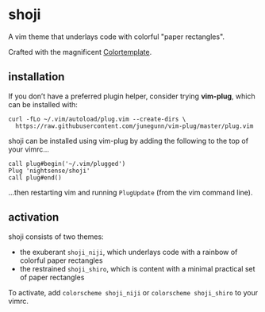 # shoji

A vim theme that underlays code with colorful "paper rectangles".

Crafted with the magnificent [Colortemplate](https://github.com/lifepillar/vim-colortemplate).

## installation

If you don’t have a preferred plugin helper, consider trying **vim-plug**, which can be installed with:

```
curl -fLo ~/.vim/autoload/plug.vim --create-dirs \
  https://raw.githubusercontent.com/junegunn/vim-plug/master/plug.vim
```

shoji can be installed using vim-plug by adding the following to the top of your vimrc...

```
call plug#begin('~/.vim/plugged')
Plug 'nightsense/shoji'
call plug#end()
```

...then restarting vim and running `PlugUpdate` (from the vim command line).

## activation

shoji consists of two themes:

- the exuberant `shoji_niji`, which underlays code with a rainbow of colorful paper rectangles
- the restrained `shoji_shiro`, which is content with a minimal practical set of paper rectangles

To activate, add `colorscheme shoji_niji` or `colorscheme shoji_shiro` to your vimrc.
